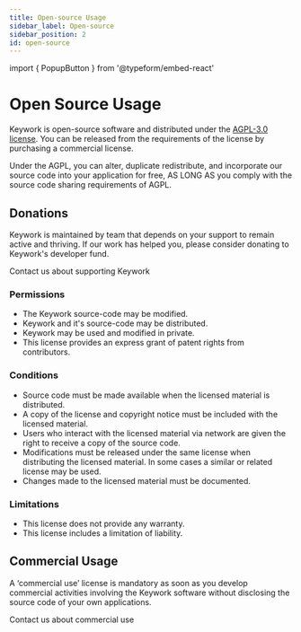 ```yaml
---
title: Open-source Usage
sidebar_label: Open-source
sidebar_position: 2
id: open-source
---
```


import { PopupButton } from '@typeform/embed-react'

# Open Source Usage

Keywork is open-source software and distributed under the [AGPL-3.0 license](https://www.gnu.org/licenses/agpl-3.0.html).
You can be released from the requirements of the license by purchasing a commercial license.

Under the AGPL, you can alter, duplicate redistribute, and incorporate our source code into your application for free,
AS LONG AS you comply with the source code sharing requirements of AGPL.

## Donations

Keywork is maintained by team that depends on your support to remain active and thriving.
If our work has helped you, please consider donating to Keywork's developer fund.

<PopupButton id="rTHsvoxn" className="button button--primary">Contact us about supporting Keywork</PopupButton>

### Permissions

* The Keywork source-code may be modified.
* Keywork and it's source-code may be distributed.
* Keywork may be used and modified in private.
* This license provides an express grant of patent rights from contributors.

### Conditions

* Source code must be made available when the licensed material is distributed.
* A copy of the license and copyright notice must be included with the licensed material.
* Users who interact with the licensed material via network are given the right to receive a copy of the source code.
* Modifications must be released under the same license when distributing the licensed material. In some cases a similar or related license may be used.
* Changes made to the licensed material must be documented.

### Limitations

* This license does not provide any warranty.
* This license includes a limitation of liability.

## Commercial Usage

A ‘commercial use’ license is mandatory as soon as you develop commercial activities involving the Keywork software without disclosing the source code of your own applications.

<PopupButton id="rTHsvoxn" className="button button--primary">Contact us about commercial use</PopupButton>

